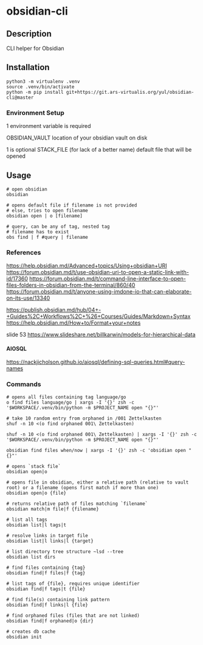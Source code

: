# obsidian-cli

## Description

CLI helper for Obsidian

## Installation

```shell
python3 -m virtualenv .venv
source .venv/bin/activate
python -m pip install git+https://git.ars-virtualis.org/yul/obsidian-cli@master

```

### Environment Setup

1 environment variable is required

OBSIDIAN_VAULT
location of your obsidian vault on disk

1 is optional
STACK_FILE
(for lack of a better name)
default file that will be opened


## Usage

```shell
# open obsidian
obsidian

# opens default file if filename is not provided
# else, tries to open filename
obsidian open | o [filename]

# query, can be any of tag, nested tag
# filename has to exist
obs find | f #query | filename
```

### References

https://help.obsidian.md/Advanced+topics/Using+obsidian+URI
https://forum.obsidian.md/t/use-obsidian-uri-to-open-a-static-link-with-id/17360
https://forum.obsidian.md/t/command-line-interface-to-open-files-folders-in-obsidian-from-the-terminal/860/40
https://forum.obsidian.md/t/anyone-using-imdone-io-that-can-elaborate-on-its-use/13340

https://publish.obsidian.md/hub/04+-+Guides%2C+Workflows%2C+%26+Courses/Guides/Markdown+Syntax
https://help.obsidian.md/How+to/Format+your+notes

slide 53
https://www.slideshare.net/billkarwin/models-for-hierarchical-data

#### AIOSQL

https://nackjicholson.github.io/aiosql/defining-sql-queries.html#query-names


### Commands

```shell
# opens all files containing tag language/go
o find files language/go | xargs -I '{}' zsh -c '$WORKSPACE/.venv/bin/python -m $PROJECT_NAME open "{}"'

# take 10 random entry from orphaned in /001 Zettelkasten
shuf -n 10 <(o find orphaned 001\ Zettelkasten)

shuf -n 10 <(o find orphaned 001\ Zettelkasten) | xargs -I '{}' zsh -c '$WORKSPACE/.venv/bin/python -m $PROJECT_NAME open "{}"'

obsidian find files when/now | xargs -I '{}' zsh -c 'obsidian open "{}"'
```


```shell
# opens `stack file`
obsidian open|o

# opens file in obsidian, either a relative path (relative to vault root) or a filename (opens first match if more than one)
obsidian open|o {file}

# returns relative path of files matching `filename`
obsidian match|m file|f {filename}

# list all tags
obsidian list|l tags|t

# resolve links in target file
obsidian list|l links|l {target}

# list directory tree structure ~lsd --tree
obsidian list dirs

# find files containing {tag}
obsidian find|f files|f {tag}

# list tags of {file}, requires unique identifier
obsidian find|f tags|t {file}

# find file(s) containing link pattern
obsidian find|f links|l {file}

# find orphaned files (files that are not linked)
obsidian find|f orphaned|o {dir}

# creates db cache
obsidian init
```
